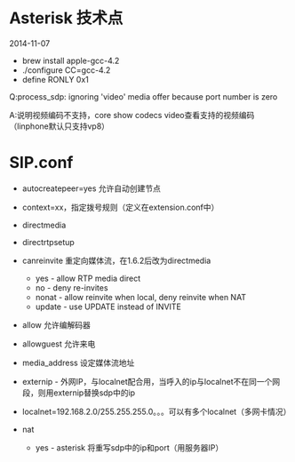 # Asterisk 技术点
2014-11-07

* brew install apple-gcc-4.2
* ./configure CC=gcc-4.2
* define RONLY 0x1


Q:process_sdp: ignoring 'video' media offer because port number is zero

A:说明视频编码不支持，core show codecs video查看支持的视频编码（linphone默认只支持vp8）


# SIP.conf
* autocreatepeer=yes 允许自动创建节点
* context=xx，指定拨号规则（定义在extension.conf中）
* directmedia
* directrtpsetup
* canreinvite 重定向媒体流，在1.6.2后改为directmedia
	* yes - allow RTP media direct 
	* no - deny re-invites
	* nonat - allow reinvite when local, deny reinvite when NAT
	* update - use UPDATE instead of INVITE
	
* allow 允许编解码器
* allowguest 允许来电
* media_address 设定媒体流地址
* externip - 外网IP，与localnet配合用，当呼入的ip与localnet不在同一个网段，则用externip替换sdp中的ip
* localnet=192.168.2.0/255.255.255.0。。。可以有多个localnet（多网卡情况）
* nat
	* yes - asterisk 将重写sdp中的ip和port（用服务器IP）